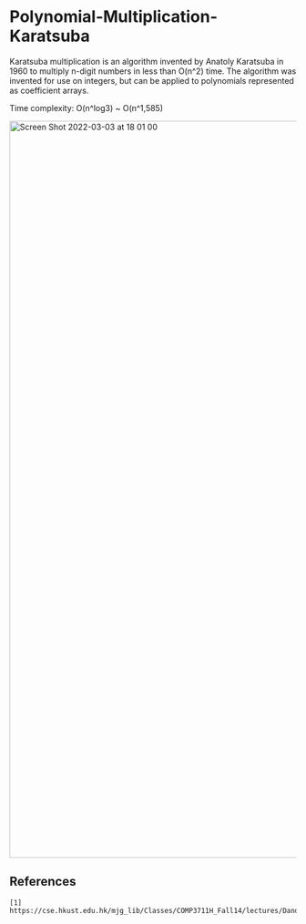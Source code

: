 # Polynomial-Multiplication-Karatsuba
Karatsuba multiplication is an algorithm invented by Anatoly Karatsuba in 1960 to multiply n-digit numbers in less than O(n^2) time. The algorithm was invented for use on integers, but can be applied to polynomials represented as coefficient arrays. 

Time complexity: O(n^log3) ~ O(n^1,585)

<img width="1294" alt="Screen Shot 2022-03-03 at 18 01 00" src="https://user-images.githubusercontent.com/80209029/156590989-58017d9d-30bc-43f9-89ef-c4373950b2ae.png">

## References
```
[1] https://cse.hkust.edu.hk/mjg_lib/Classes/COMP3711H_Fall14/lectures/DandC_Multiplication_Handout.pdf

